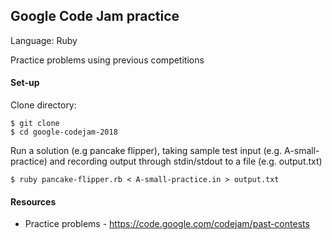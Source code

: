 ## Google Code Jam practice

Language: Ruby

Practice problems using previous competitions

#### Set-up

Clone directory:
```
$ git clone
$ cd google-codejam-2018
```

Run a solution (e.g pancake flipper), taking sample test input (e.g. A-small-practice) and recording output through stdin/stdout to a file (e.g. output.txt)

```
$ ruby pancake-flipper.rb < A-small-practice.in > output.txt
```

#### Resources
- Practice problems - https://code.google.com/codejam/past-contests

